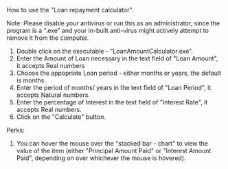 How to use the "Loan repayment calculator".

Note: Please disable your antivirus or run this as an administrator, since the program is a “.exe” and your in-built anti-virus might actively attempt to remove it from the computer.

1) Double click on the executable - "LoanAmountCalculator.exe".
2) Enter the Amount of Loan necessary in the text field of "Loan Amount", it accepts Real numbers
3) Choose the appopriate Loan period - either months or years, the default is months.
4) Enter the period of months/ years in the text field of "Loan Period", it accepts Natural numbers.
5) Enter the percentage of Interest in the text field of "Interest Rate", it accepts Real numbers.
6) Click on the "Calculate" button.


Perks:

1) You can hover the mouse over the "stacked bar - chart" to view the value of the item (either "Principal Amount Paid" or "Interest Amount Paid", depending on over whichever the mouse is hovered).